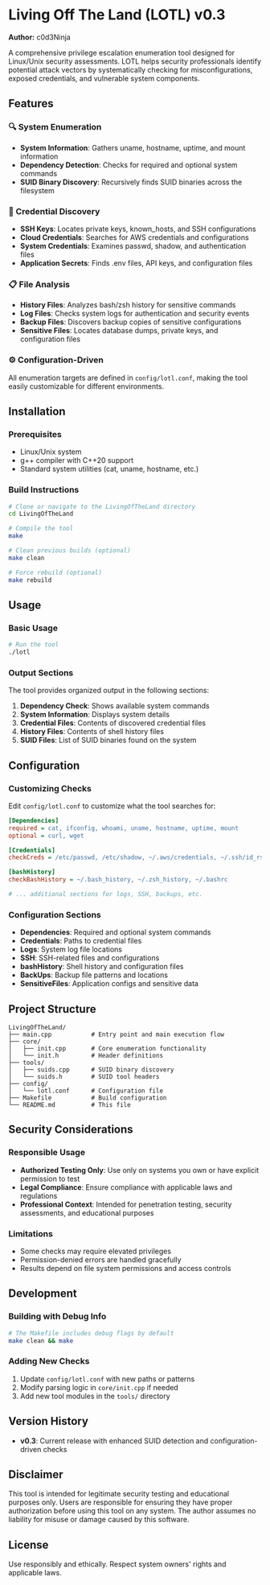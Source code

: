 # Living Off The Land (LOTL) v0.3

**Author:** c0d3Ninja

A comprehensive privilege escalation enumeration tool designed for Linux/Unix security assessments. LOTL helps security professionals identify potential attack vectors by systematically checking for misconfigurations, exposed credentials, and vulnerable system components.

## Features

### 🔍 System Enumeration
- **System Information**: Gathers uname, hostname, uptime, and mount information
- **Dependency Detection**: Checks for required and optional system commands
- **SUID Binary Discovery**: Recursively finds SUID binaries across the filesystem

### 🔑 Credential Discovery
- **SSH Keys**: Locates private keys, known_hosts, and SSH configurations
- **Cloud Credentials**: Searches for AWS credentials and configurations
- **System Credentials**: Examines passwd, shadow, and authentication files
- **Application Secrets**: Finds .env files, API keys, and configuration files

### 📋 File Analysis
- **History Files**: Analyzes bash/zsh history for sensitive commands
- **Log Files**: Checks system logs for authentication and security events
- **Backup Files**: Discovers backup copies of sensitive configurations
- **Sensitive Files**: Locates database dumps, private keys, and configuration files

### ⚙️ Configuration-Driven
All enumeration targets are defined in `config/lotl.conf`, making the tool easily customizable for different environments.

## Installation

### Prerequisites
- Linux/Unix system
- g++ compiler with C++20 support
- Standard system utilities (cat, uname, hostname, etc.)

### Build Instructions

```bash
# Clone or navigate to the LivingOfTheLand directory
cd LivingOfTheLand

# Compile the tool
make

# Clean previous builds (optional)
make clean

# Force rebuild (optional)
make rebuild
```

## Usage

### Basic Usage
```bash
# Run the tool
./lotl
```

### Output Sections
The tool provides organized output in the following sections:
1. **Dependency Check**: Shows available system commands
2. **System Information**: Displays system details
3. **Credential Files**: Contents of discovered credential files
4. **History Files**: Contents of shell history files
5. **SUID Files**: List of SUID binaries found on the system

## Configuration

### Customizing Checks
Edit `config/lotl.conf` to customize what the tool searches for:

```ini
[Dependencies]
required = cat, ifconfig, whoami, uname, hostname, uptime, mount
optional = curl, wget

[Credentials]
checkCreds = /etc/passwd, /etc/shadow, ~/.aws/credentials, ~/.ssh/id_rsa

[bashHistory]
checkBashHistory = ~/.bash_history, ~/.zsh_history, ~/.bashrc

# ... additional sections for logs, SSH, backups, etc.
```

### Configuration Sections
- **Dependencies**: Required and optional system commands
- **Credentials**: Paths to credential files
- **Logs**: System log file locations
- **SSH**: SSH-related files and configurations
- **bashHistory**: Shell history and configuration files
- **BackUps**: Backup file patterns and locations
- **SensitiveFiles**: Application configs and sensitive data

## Project Structure

```
LivingOfTheLand/
├── main.cpp           # Entry point and main execution flow
├── core/
│   ├── init.cpp       # Core enumeration functionality
│   └── init.h         # Header definitions
├── tools/
│   ├── suids.cpp      # SUID binary discovery
│   └── suids.h        # SUID tool headers
├── config/
│   └── lotl.conf      # Configuration file
├── Makefile           # Build configuration
└── README.md          # This file
```

## Security Considerations

### Responsible Usage
- **Authorized Testing Only**: Use only on systems you own or have explicit permission to test
- **Legal Compliance**: Ensure compliance with applicable laws and regulations
- **Professional Context**: Intended for penetration testing, security assessments, and educational purposes

### Limitations
- Some checks may require elevated privileges
- Permission-denied errors are handled gracefully
- Results depend on file system permissions and access controls

## Development

### Building with Debug Info
```bash
# The Makefile includes debug flags by default
make clean && make
```

### Adding New Checks
1. Update `config/lotl.conf` with new paths or patterns
2. Modify parsing logic in `core/init.cpp` if needed
3. Add new tool modules in the `tools/` directory

## Version History
- **v0.3**: Current release with enhanced SUID detection and configuration-driven checks

## Disclaimer

This tool is intended for legitimate security testing and educational purposes only. Users are responsible for ensuring they have proper authorization before using this tool on any system. The author assumes no liability for misuse or damage caused by this software.

## License

Use responsibly and ethically. Respect system owners' rights and applicable laws. 